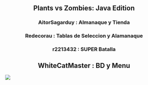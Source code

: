
<h2 align=center>Plants vs Zombies: Java Edition</h2>

<h3 align=center>AitorSagarduy : Almanaque y Tienda</h3>
<h3 align=center>Redecorau : Tablas de Seleccion y Alamanaque</h3>
<h3 align=center> r2213432 : SUPER Batalla</h3>
<h2 align=center> WhiteCatMaster : BD y Menu </h3>


<img src="http://drive.google.com/thumbnail?id=1TLDYApju0KvYUOnvQeMqf7OeFDkNWAjJ&sz=w1000">

